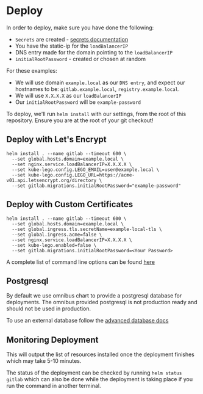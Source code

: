 # Deploy

In order to deploy, make sure you have done the following:

- `Secrets` are created - [secrets documentation](secrets.md)
- You have the static-ip for the `loadBalancerIP`
- DNS entry made for the domain pointing to the `loadBalancerIP`
- `initialRootPassword` - created or chosen at random

For these examples:

- We will use domain `example.local` as our `DNS entry`, and expect our hostnames
  to be: `gitlab.example.local`, `registry.example.local`.
- We will use `X.X.X.X` as our `loadBalancerIP`
- Our `initialRootPassword` will be `example-password`

To deploy, we'll run `helm install` with our settings, from the
root of this repository. Ensure you are at the root of your git checkout!

## Deploy with Let's Encrypt

```
helm install . --name gitlab --timeout 600 \
  --set global.hosts.domain=example.local \
  --set nginx.service.loadBalancerIP=X.X.X.X \
  --set kube-lego.config.LEGO_EMAIL=user@example.local \
  --set kube-lego.config.LEGO_URL=https://acme-v01.api.letsencrypt.org/directory \
  --set gitlab.migrations.initialRootPassword="example-password"
```

## Deploy with Custom Certificates

```
helm install . --name gitlab --timeout 600 \
  --set global.hosts.domain=example.local \
  --set global.ingress.tls.secretName=example-local-tls \
  --set global.ingress.acme=false \
  --set nginx.service.loadBalancerIP=X.X.X.X \
  --set kube-lego.enabled=false \
  --set gitlab.migrations.initialRootPassword=<Your Password>
```

A complete list  of command line options can be found [here](./command-line-options.md)

## Postgresql

By default we use omnibus chart to provide a postgresql database for deployments. The omnibus
provided postgresql is not production ready and should not be used in production.

To use an external database follow the [advanced database docs](../advanced/external-db/README.md)

## Monitoring Deployment

This will output the list of resources installed once the deployment finishes which may take 5-10 minutes.

The status of the deployment can be checked by running `helm status gitlab` which can also be done while
the deployment is taking place if you run the command in another terminal.

[secret-gl-certs]: secrets.md#gitlab-certificates
[secret-reg-certs]: secrets.md#registry-certificates
